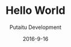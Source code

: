 ---
title: 'Hello World'
description: 'Creating your first page'
sections:
    -
        template: banner
        text: "# Hello world  \n\nCreatnig your first page"
        image: 50d05eee9088c589bfd5a5a3a3043c0ebcc4972b
        theme: dark
    -
        template: richTextSection
        text: "## Setting up a connection  \n\nIn order to publish [Content](/docs/content/) and use [Templates](/docs/templates/) and [Media](/docs/media/), we need to set up a [Connection](/docs/connections).\n\n### Create it\n\n1. Click on the \"Connections\" tab\n2. Right click in the pane and select \"Create new\"\n3. Name your connection something fancy, how about \"Awesome Connection\"?\n\n### Configure it  \n\nThere are a couple of options for connection types, but let's start with a [GitHub Pages](https://pages.github.com/) connection. If you're unfamiliar with GitHub Pages, it's an online service based on [Jekyll](http://jekyllrb.com/) that generates static sites rather than serving them actively. It's a huge money saver on hosting, because it's, well, free. Moving on:\n\n1. Download the [HashBrown GitHub Pages Boilerplate](https://github.com/Putaitu/hashbrown-boilerplate-github-pages/archive/latest.zip) and extract it somewhere.\n2. Back in the connection settings, check \"is local\"\n3. Type in the local path to the project (remember to end it with a \"/\")\n"
    -
        template: richTextSection
        text: "## Setting up a schema  \n\nFirst, we are going to configure how our page behaves. This is done through a [Schema](/docs/schemas/).  \n\n### Create it  \n\n1. Go to the \"Schemas\" tab\n2. Expand the \"Content base\" schema\n3. Right click the \"Page\" schema and click \"Create new\"\n\n### Configure main properties\n1. Pick a fancy name for your schema, like \"Awesome Page\"\n2. Pick a fancy icon to go with it\n3. Set the default tab to \"Content\", which is where our custom properties will be. You can create more tabs later.\n\n### Configure field properties  \n\n1. Type this into the \"field properties\" section:\n\n~~~\n{\n    \"text\": {\n        \"label\": \"Text\",\n        \"schemaId\": \"string\",\n        \"tabId\": \"content\"\n    }\n}\n~~~"
    -
        template: richTextSection
        text: "## Creating the content  \n\nNow that we have set up the schema, we can create some [Content](/docs/content/) based on it.\n\n1. Go to the \"Content\" tab\n2. Right click in the pane and select \"Create new\"\n3. Pick your schema and click \"Create\"\n4. Right click the newly created content in the list and click \"Settings\"\n5. Switch on the connection you created under \"Publising\"\n6. Type in \"Hello World\" in the \"Title\" field\n7. Type in \"Wear all the hats!\" (or your own catchphrase) in the \"Text\" field\n8. Make sure the \"URL\" field reads \"/hello-world/\"\n9. Click \"Save & publish\" \n10. Visit [http://localhost:4000/hello-world/](http://localhost:4000/hello-world/) in your browser"
meta:
    id: ee68628a08fe5010a35d861b7f9bd1c23de82adc
    parentId: bf70856caed6633b734d5b0e7b61a651305571f1
    language: en
date: '2016-9-16'
author: 'Putaitu Development'
permalink: /guides/hello-world/
layout: sectionPage
---